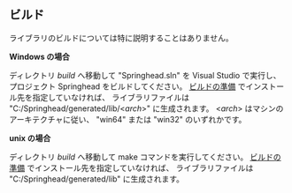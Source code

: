 ## ビルド

ライブラリのビルドについては特に説明することはありません。

**Windows の場合**

ディレクトリ *build* へ移動して "Springhead.sln" を Visual Studio で実行し、
プロジェクト Springhead をビルドしてください。
[ビルドの準備](/install/Preparation.md) でインストール先を指定していなければ、
ライブラリファイルは "C:/Springhead/generated/lib/&lt;*arch*&gt;" に生成されます。
&lt;*arch*&gt; はマシンのアーキテクチャに従い、
"win64" または "win32" のいずれかです。

**unix の場合**

ディレクトリ *build* へ移動して make コマンドを実行してください。
[ビルドの準備](/install/Preparation.md) でインストール先を指定していなければ、
ライブラリファイルは "C:/Springhead/generated/lib" に生成されます。


